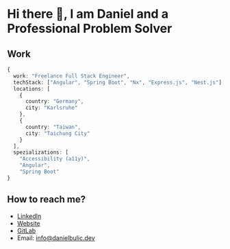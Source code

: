 # Hi there 👋, I am Daniel and a Professional Problem Solver

## Work
```typescript
{
  work: "Freelance Full Stack Engineer",
  techStack: ["Angular", "Spring Boot", "Nx", "Express.js", "Nest.js"],
  locations: [
    {
      country: "Germany",
      city: "Karlsruhe"
    },
    {
      country: "Taiwan",
      city: "Taichung City"
    }
  ],
  spezializations: [
    "Accessibility (a11y)",
    "Angular",
    "Spring Boot"
}
```

## How to reach me?
- [LinkedIn](https://www.linkedin.com/in/daniel-bulic-dev)
- [Website](https://www.danielbulic.dev/)
- [GitLab](https://gitlab.com/bulicovic)
- Email: info@danielbulic.dev

<!--
**bulicovic/bulicovic** is a ✨ _special_ ✨ repository because its `README.md` (this file) appears on your GitHub profile.

Here are some ideas to get you started:

- 🔭 I’m currently working on ...
- 🌱 I’m currently learning ...
- 👯 I’m looking to collaborate on ...
- 🤔 I’m looking for help with ...
- 💬 Ask me about ...
- 📫 How to reach me: ...
- 😄 Pronouns: ...
- ⚡ Fun fact: ...
-->
